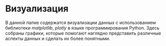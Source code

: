 # Визуализация

В данной папке содержатся визуализации данных с использованием библиотеки *matplotlib*, *plotly* в языке программирования Python. 
Здесь собраны графики, которые помогают наглядно представить различные аспекты данных и сделать их более понятными.

